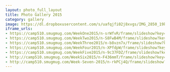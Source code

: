 ```yaml
---
layout: photo_full_layout
title: Photo Gallery 2015
category: gallery
image: https://dl.dropboxusercontent.com/s/uafqjfi02j8xvgs/IMG_2850_19k.jpg?dl=0
iframe_urls:
- https://camp510.smugmug.com/WeekOne2015/n-srWfvR/frame/slideshow?key=n-srWfvR
- https://camp510.smugmug.com/WeekTwo2015/n-S8FwB4M/frame/slideshow?key=n-S8FwB4M
- https://camp510.smugmug.com/WeekThree2015/n-b8vzn7x/frame/slideshow?key=n-b8vzn7x
- https://camp510.smugmug.com/WeekFour2015/n-XPfdpW/frame/slideshow?key=n-XPfdpW
- https://camp510.smugmug.com/WeekFive2015/n-9c37FDZ/frame/slideshow?key=n-9c37FDZ
- http://camp510.smugmug.com/WeekSix2015/n-F436mmT/frame/slideshow?key=n-F436mmT
- http://camp510.smugmug.com/Week-Seven-2015/n-rkPCj4Q/frame/slideshow?key=n-rkPCj4Q
---
```

